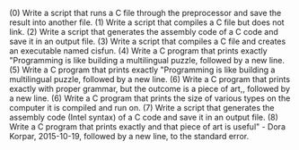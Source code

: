 (0) Write a script that runs a C file through the preprocessor and save the result into another file.
(1) Write a script that compiles a C file but does not link.
(2) Write a script that generates the assembly code of a C code and save it in an output file.
(3) Write a script that compiles a C file and creates an executable named cisfun.
(4) Write a C program that prints exactly "Programming is like building a multilingual puzzle, followed by a new line.
(5) Write a C program that prints exactly "Programming is like building a multilingual puzzle, followed by a new line.
(6) Write a C program that prints exactly with proper grammar, but the outcome is a piece of art,, followed by a new line.
(6) Write a C program that prints the size of various types on the computer it is compiled and run on.
(7) Write a script that generates the assembly code (Intel syntax) of a C code and save it in an output file.
(8) Write a C program that prints exactly and that piece of art is useful" - Dora Korpar, 2015-10-19, followed by a new line, to the standard error.
